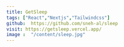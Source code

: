 ```yaml
---
title: GetSleep
tags: ["React","Nextjs","Tailwindcss"]
github:  https://github.com/sneh-al/sleep
visit: https://getsleep.vercel.app/
image :  "/content/sleep.jpg"
---
```

